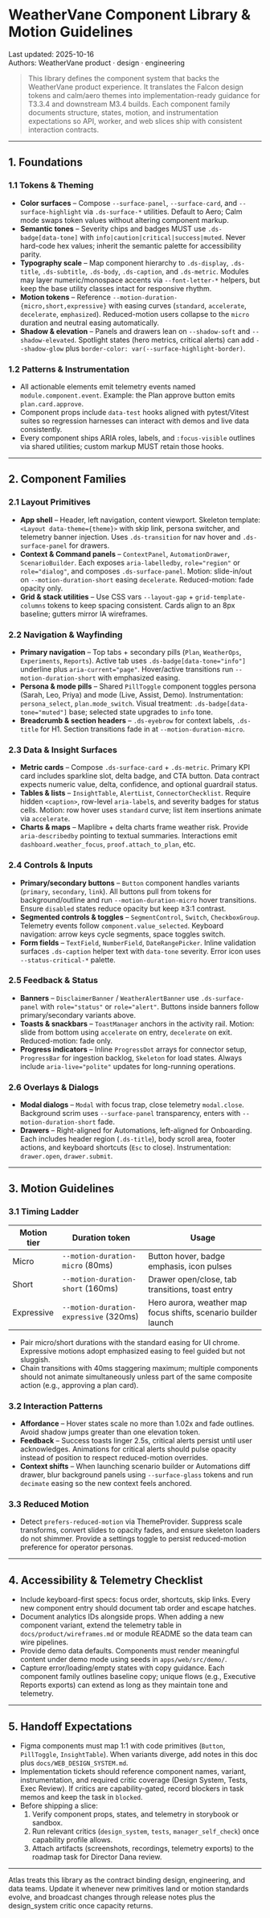 # WeatherVane Component Library & Motion Guidelines
Last updated: 2025-10-16  
Authors: WeatherVane product · design · engineering

> This library defines the component system that backs the WeatherVane product experience. It translates the Falcon design tokens and calm/aero themes into implementation-ready guidance for T3.3.4 and downstream M3.4 builds. Each component family documents structure, states, motion, and instrumentation expectations so API, worker, and web slices ship with consistent interaction contracts.

---

## 1. Foundations

### 1.1 Tokens & Theming
- **Color surfaces** – Compose `--surface-panel`, `--surface-card`, and `--surface-highlight` via `.ds-surface-*` utilities. Default to Aero; Calm mode swaps token values without altering component markup.
- **Semantic tones** – Severity chips and badges MUST use `.ds-badge[data-tone]` with `info|caution|critical|success|muted`. Never hard-code hex values; inherit the semantic palette for accessibility parity.
- **Typography scale** – Map component hierarchy to `.ds-display`, `.ds-title`, `.ds-subtitle`, `.ds-body`, `.ds-caption`, and `.ds-metric`. Modules may layer numeric/monospace accents via `--font-letter-*` helpers, but keep the base utility classes intact for responsive rhythm.
- **Motion tokens** – Reference `--motion-duration-{micro,short,expressive}` with easing curves (`standard`, `accelerate`, `decelerate`, `emphasized`). Reduced-motion users collapse to the `micro` duration and neutral easing automatically.
- **Shadow & elevation** – Panels and drawers lean on `--shadow-soft` and `--shadow-elevated`. Spotlight states (hero metrics, critical alerts) can add `--shadow-glow` plus `border-color: var(--surface-highlight-border)`.

### 1.2 Patterns & Instrumentation
- All actionable elements emit telemetry events named `module.component.event`. Example: the Plan approve button emits `plan.card.approve`.
- Component props include `data-test` hooks aligned with pytest/Vitest suites so regression harnesses can interact with demos and live data consistently.
- Every component ships ARIA roles, labels, and `:focus-visible` outlines via shared utilities; custom markup MUST retain those hooks.

---

## 2. Component Families

### 2.1 Layout Primitives
- **App shell** – Header, left navigation, content viewport. Skeleton template: `<Layout data-theme={theme}>` with skip link, persona switcher, and telemetry banner injection. Uses `.ds-transition` for nav hover and `.ds-surface-panel` for drawers.
- **Context & Command panels** – `ContextPanel`, `AutomationDrawer`, `ScenarioBuilder`. Each exposes `aria-labelledby`, `role="region"` or `role="dialog"`, and composes `.ds-surface-panel`. Motion: slide-in/out on `--motion-duration-short` easing `decelerate`. Reduced-motion: fade opacity only.
- **Grid & stack utilities** – Use CSS vars `--layout-gap` + `grid-template-columns` tokens to keep spacing consistent. Cards align to an 8px baseline; gutters mirror IA wireframes.

### 2.2 Navigation & Wayfinding
- **Primary navigation** – Top tabs + secondary pills (`Plan`, `WeatherOps`, `Experiments`, `Reports`). Active tab uses `.ds-badge[data-tone="info"]` underline plus `aria-current="page"`. Hover/active transitions run `--motion-duration-short` with emphasized easing.
- **Persona & mode pills** – Shared `PillToggle` component toggles persona (Sarah, Leo, Priya) and mode (Live, Assist, Demo). Instrumentation: `persona_select`, `plan.mode_switch`. Visual treatment: `.ds-badge[data-tone="muted"]` base; selected state upgrades to `info` tone.
- **Breadcrumb & section headers** – `.ds-eyebrow` for context labels, `.ds-title` for H1. Section transitions fade in at `--motion-duration-micro`.

### 2.3 Data & Insight Surfaces
- **Metric cards** – Compose `.ds-surface-card` + `.ds-metric`. Primary KPI card includes sparkline slot, delta badge, and CTA button. Data contract expects numeric value, delta, confidence, and optional guardrail status.
- **Tables & lists** – `InsightTable`, `AlertList`, `ConnectorChecklist`. Require hidden `<caption>`, row-level `aria-label`s, and severity badges for status cells. Motion: row hover uses `standard` curve; list item insertions animate via `accelerate`.
- **Charts & maps** – Maplibre + delta charts frame weather risk. Provide `aria-describedby` pointing to textual summaries. Interactions emit `dashboard.weather_focus`, `proof.attach_to_plan`, etc.

### 2.4 Controls & Inputs
- **Primary/secondary buttons** – `Button` component handles variants (`primary`, `secondary`, `link`). All buttons pull from tokens for background/outline and run `--motion-duration-micro` hover transitions. Ensure `disabled` states reduce opacity but keep ≥3:1 contrast.
- **Segmented controls & toggles** – `SegmentControl`, `Switch`, `CheckboxGroup`. Telemetry events follow `component.value_selected`. Keyboard navigation: arrow keys cycle segments, space toggles switch.
- **Form fields** – `TextField`, `NumberField`, `DateRangePicker`. Inline validation surfaces `.ds-caption` helper text with `data-tone` severity. Error icon uses `--status-critical-*` palette.

### 2.5 Feedback & Status
- **Banners** – `DisclaimerBanner` / `WeatherAlertBanner` use `.ds-surface-panel` with `role="status"` or `role="alert"`. Buttons inside banners follow primary/secondary variants above.
- **Toasts & snackbars** – `ToastManager` anchors in the activity rail. Motion: slide from bottom using `accelerate` on entry, `decelerate` on exit. Reduced-motion: fade only.
- **Progress indicators** – Inline `ProgressDot` arrays for connector setup, `ProgressBar` for ingestion backlog, `Skeleton` for load states. Always include `aria-live="polite"` updates for long-running operations.

### 2.6 Overlays & Dialogs
- **Modal dialogs** – `Modal` with focus trap, close telemetry `modal.close`. Background scrim uses `--surface-panel` transparency, enters with `--motion-duration-short` fade.
- **Drawers** – Right-aligned for Automations, left-aligned for Onboarding. Each includes header region (`.ds-title`), body scroll area, footer actions, and keyboard shortcuts (`Esc` to close). Instrumentation: `drawer.open`, `drawer.submit`.

---

## 3. Motion Guidelines

### 3.1 Timing Ladder
| Motion tier | Duration token | Usage |
| --- | --- | --- |
| Micro | `--motion-duration-micro` (80ms) | Button hover, badge emphasis, icon pulses |
| Short | `--motion-duration-short` (160ms) | Drawer open/close, tab transitions, toast entry |
| Expressive | `--motion-duration-expressive` (320ms) | Hero aurora, weather map focus shifts, scenario builder launch |

- Pair micro/short durations with the standard easing for UI chrome. Expressive motions adopt emphasized easing to feel guided but not sluggish.
- Chain transitions with 40ms staggering maximum; multiple components should not animate simultaneously unless part of the same composite action (e.g., approving a plan card).

### 3.2 Interaction Patterns
- **Affordance** – Hover states scale no more than 1.02x and fade outlines. Avoid shadow jumps greater than one elevation token.
- **Feedback** – Success toasts linger 2.5s, critical alerts persist until user acknowledges. Animations for critical alerts should pulse opacity instead of position to respect reduced-motion overrides.
- **Context shifts** – When launching scenario builder or Automations diff drawer, blur background panels using `--surface-glass` tokens and run `decimate` easing so the new context feels anchored.

### 3.3 Reduced Motion
- Detect `prefers-reduced-motion` via ThemeProvider. Suppress scale transforms, convert slides to opacity fades, and ensure skeleton loaders do not shimmer. Provide a settings toggle to persist reduced-motion preference for operator personas.

---

## 4. Accessibility & Telemetry Checklist
- Include keyboard-first specs: focus order, shortcuts, skip links. Every new component entry should document tab order and escape hatches.
- Document analytics IDs alongside props. When adding a new component variant, extend the telemetry table in `docs/product/wireframes.md` or module README so the data team can wire pipelines.
- Provide demo data defaults. Components must render meaningful content under demo mode using seeds in `apps/web/src/demo/`.
- Capture error/loading/empty states with copy guidance. Each component family outlines baseline copy; unique flows (e.g., Executive Reports exports) can extend as long as they maintain tone and telemetry.

---

## 5. Handoff Expectations
- Figma components must map 1:1 with code primitives (`Button`, `PillToggle`, `InsightTable`). When variants diverge, add notes in this doc plus `docs/WEB_DESIGN_SYSTEM.md`.
- Implementation tickets should reference component names, variant, instrumentation, and required critic coverage (Design System, Tests, Exec Review). If critics are capability-gated, record blockers in task memos and keep the task in `blocked`.
- Before shipping a slice:
  1. Verify component props, states, and telemetry in storybook or sandbox.
  2. Run relevant critics (`design_system`, `tests`, `manager_self_check`) once capability profile allows.
  3. Attach artifacts (screenshots, recordings, telemetry exports) to the roadmap task for Director Dana review.

---

Atlas treats this library as the contract binding design, engineering, and data teams. Update it whenever new primitives land or motion standards evolve, and broadcast changes through release notes plus the design_system critic once capacity returns.
